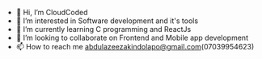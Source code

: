- 👋 Hi, I’m CloudCoded
- 👀 I’m interested in Software development and it's tools
- 🌱 I’m currently learning C programming and ReactJs
- 💞️ I’m looking to collaborate on Frontend and Mobile app development
- 📫 How to reach me abdulazeezakindolapo@gmail.com(07039954623)

<!---
CloudCoded/CloudCoded is a ✨ special ✨ repository because its `README.md` (this file) appears on your GitHub profile.
You can click the Preview link to take a look at your changes.
--->
